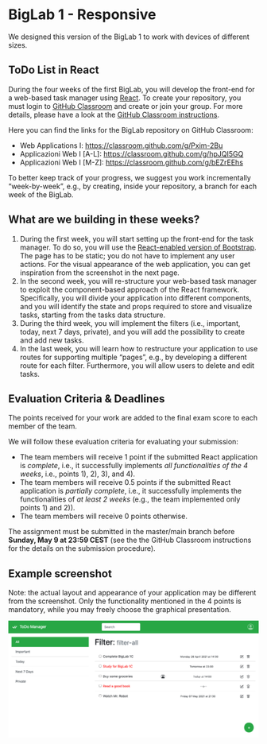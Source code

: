 # BigLab 1 - Responsive

We designed this version of the BigLab 1 to work with devices of different sizes.


## ToDo List in React

During the four weeks of the first BigLab, you will develop the front-end for a web-based task manager using [React](https://reactjs.org). To create your repository, you must login to [GitHub Classroom](https://classroom.github.com/) and create or join your group. For more details, please have a look at the [GitHub Classroom instructions](https://github.com/polito-WA1-AW1-2021/course-materials/blob/main/labs/GH-Classroom-BigLab-Instructions.pdf). 

Here you can find the links for the BigLab repository on GitHub Classroom:

* Web Applications I: https://classroom.github.com/g/Pxim-2Bu
* Applicazioni Web I [A-L]: https://classroom.github.com/g/hpJQI5GQ 
* Applicazioni Web I [M-Z]: https://classroom.github.com/g/bEZrEEhs

To better keep track of your progress, we suggest you work incrementally “week-by-week”, e.g., by creating, inside your repository, a branch for each week of the BigLab.


## What are we building in these weeks?

1. During the first week, you will start setting up the front-end for the task manager. To do so, you will use the [React-enabled version of Bootstrap](https://react-bootstrap.github.io/). The page has to be static; you do not have to implement any user actions. For the visual appearance of the web application, you can get inspiration from the screenshot in the next page.
2. In the second week, you will re-structure your web-based task manager to exploit the component-based approach of the React framework. Specifically, you will divide your application into different components, and you will identify the state and props required to store and visualize tasks, starting from the tasks data structure.
3. During the third week, you will implement the filters (i.e., important, today, next 7 days, private), and you will add the possibility to create and add new tasks.
4. In the last week, you will learn how to restructure your application to use routes for supporting multiple “pages”, e.g., by developing a different route for each filter. Furthermore, you will allow users to delete and edit tasks.


## Evaluation Criteria & Deadlines

The points received for your work are added to the final exam score to each member of the team.

We will follow these evaluation criteria for evaluating your submission:

* The team members will receive 1 point if the submitted React application is *complete*, i.e., it successfully implements *all functionalities of the 4 weeks*, i.e., points 1), 2), 3), and 4).
* The team members will receive 0.5 points if the submitted React application is *partially* *complete*, i.e., it successfully implements the functionalities of *at least 2 weeks* (e.g., the team implemented only points 1) and 2)). 
* The team members will receive 0 points otherwise.

The assignment must be submitted in the master/main branch before **Sunday, May 9 at 23:59 CEST** (see the the GitHub Classroom instructions for the details on the submission procedure).


## Example screenshot

Note: the actual layout and appearance of your application may be different from the screenshot. Only the functionality mentioned in the 4 points is mandatory, while you may freely choose the graphical presentation.


![screenshot](./screenshot.png)
